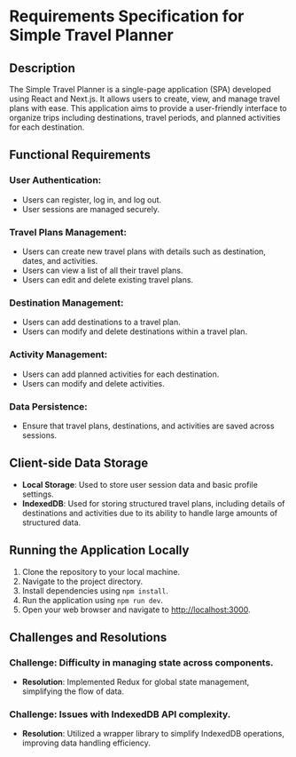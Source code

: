 # Requirements Specification for Simple Travel Planner

## Description
The Simple Travel Planner is a single-page application (SPA) developed using React and Next.js. It allows users to create, view, and manage travel plans with ease. This application aims to provide a user-friendly interface to organize trips including destinations, travel periods, and planned activities for each destination.

## Functional Requirements

### User Authentication:
- Users can register, log in, and log out.
- User sessions are managed securely.

### Travel Plans Management:
- Users can create new travel plans with details such as destination, dates, and activities.
- Users can view a list of all their travel plans.
- Users can edit and delete existing travel plans.

### Destination Management:
- Users can add destinations to a travel plan.
- Users can modify and delete destinations within a travel plan.

### Activity Management:
- Users can add planned activities for each destination.
- Users can modify and delete activities.

### Data Persistence:
- Ensure that travel plans, destinations, and activities are saved across sessions.

## Client-side Data Storage
- **Local Storage**: Used to store user session data and basic profile settings.
- **IndexedDB**: Used for storing structured travel plans, including details of destinations and activities due to its ability to handle large amounts of structured data.

## Running the Application Locally
1. Clone the repository to your local machine.
2. Navigate to the project directory.
3. Install dependencies using `npm install`.
4. Run the application using `npm run dev`.
5. Open your web browser and navigate to [http://localhost:3000](http://localhost:3000).

## Challenges and Resolutions
### Challenge: Difficulty in managing state across components.
- **Resolution**: Implemented Redux for global state management, simplifying the flow of data.

### Challenge: Issues with IndexedDB API complexity.
- **Resolution**: Utilized a wrapper library to simplify IndexedDB operations, improving data handling efficiency.

